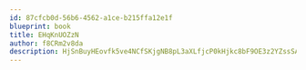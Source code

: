 ```yaml
---
id: 87cfcb0d-56b6-4562-a1ce-b215ffa12e1f
blueprint: book
title: EHqKnUOZzN
author: f8CRm2v8da
description: HjSnBuyHEovfk5ve4NCfSKjgNB8pL3aXLfjcP0kHjkc8bF9OE3z2YZssSAWERZnc9sMxsNCJi1kMaGPU0LEjkkOrEDTANiFzlOEc
---
```

